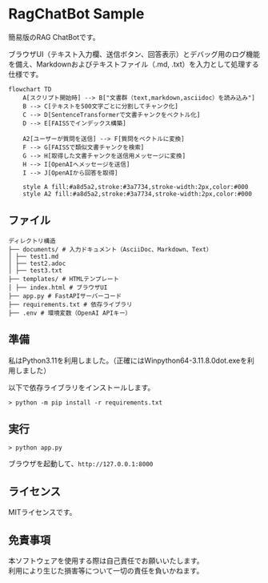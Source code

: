 # RagChatBot Sample

簡易版のRAG ChatBotです。

ブラウザUI（テキスト入力欄、送信ボタン、回答表示）とデバッグ用のログ機能を備え、Markdownおよびテキストファイル（.md, .txt）を入力として処理する仕様です。

```mermaid
flowchart TD
    A[スクリプト開始時] --> B["文書群（text,markdown,asciidoc）を読み込み"]
    B --> C[テキストを500文字ごとに分割してチャンク化]
    C --> D[SentenceTransformerで文書チャンクをベクトル化]
    D --> E[FAISSでインデックス構築]

    A2[ユーザーが質問を送信] --> F[質問をベクトルに変換]
    F --> G[FAISSで類似文書チャンクを検索]
    G --> H[取得した文書チャンクを送信用メッセージに変換]
    H --> I[OpenAIへメッセージを送信]
    I --> J[OpenAIから回答を取得]

    style A fill:#a8d5a2,stroke:#3a7734,stroke-width:2px,color:#000
    style A2 fill:#a8d5a2,stroke:#3a7734,stroke-width:2px,color:#000
```

## ファイル

```
ディレクトリ構造
├── documents/ # 入力ドキュメント（AsciiDoc、Markdown、Text）
│ ├── test1.md
│ ├── test2.adoc
│ ├── test3.txt
├── templates/ # HTMLテンプレート
│ ├── index.html # ブラウザUI
├── app.py # FastAPIサーバーコード
├── requirements.txt # 依存ライブラリ
├── .env # 環境変数（OpenAI APIキー）
```
## 準備

私はPython3.11を利用しました。（正確にはWinpython64-3.11.8.0dot.exeを利用しました）

以下で依存ライブラリをインストールします。

```
> python -m pip install -r requirements.txt
```

## 実行

```
> python app.py
```

ブラウザを起動して、`http://127.0.0.1:8000`

## ライセンス

MITライセンスです。  

## 免責事項

本ソフトウェアを使用する際は自己責任でお願いいたします。  
利用により生じた損害等について一切の責任を負いかねます。